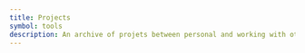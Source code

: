 ```yaml
---
title: Projects
symbol: tools
description: An archive of projets between personal and working with others to build cool and intricate products for others to utilize.
---
```


